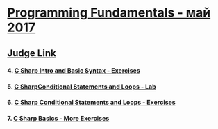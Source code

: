 # <a href="https://softuni.bg/trainings/1619/programming-fundamentals-may-2017">Programming Fundamentals - май 2017</a>

## <a href="https://judge.softuni.bg/Contests#!/List/ByCategory/32/Progr-Fundamentals-Exercises">Judge Link</a>

 #### 4. <a href="https://github.com/i-den/SoftwareUniversity/tree/master/02)%20Programming%20Fundamentals/04)%20C%20Sharp%20Intro%20and%20Basic%20Syntax%20-%20Exercises">C Sharp Intro and Basic Syntax - Exercises</a>

 #### 5. <a href="https://github.com/i-den/SoftwareUniversity/tree/master/02)%20Programming%20Fundamentals/05)%20C%20SharpConditional%20Statements%20and%20Loops%20-%20Lab">C SharpConditional Statements and Loops - Lab</a>

 #### 6. <a href="https://github.com/i-den/SoftwareUniversity/tree/master/02)%20Programming%20Fundamentals/06)%20C%20Sharp%20Conditional%20Statements%20and%20Loops%20-%20Exercises">C Sharp Conditional Statements and Loops - Exercises	</a>
 
  #### 7. <a href="https://github.com/i-den/SoftwareUniversity/tree/master/02)%20Programming%20Fundamentals/07)%20C%20Sharp%20Basics%20-%20More%20Exercises">C Sharp Basics - More Exercises</a>
